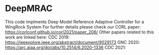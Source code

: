 # DeepMRAC
This code implments Deep Model Reference Adaptive Controller for a WingRock System
For further details please check our CORL paper: https://corlconf.github.io/corl2021/paper_206/ 
Other papers related to this work are linked here:
CDC 2019: https://ieeexplore.ieee.org/abstract/document/9029173
GNC 2020: https://arc.aiaa.org/doi/abs/10.2514/6.2020-1336
CDC 2021: 

